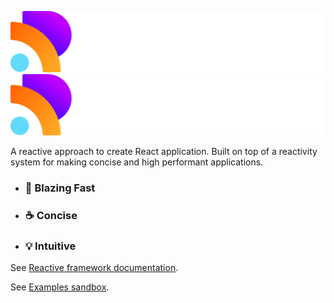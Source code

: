 ![alt text](./media/reactive_logo_dark_bg.svg#gh-light-mode-only)
![alt text](./media/reactive_logo_dark_bg.svg#gh-dark-mode-only)

A reactive approach to create React application. Built on top of a reactivity system for making concise and high performant applications.

- ### 🚀 Blazing Fast
- ### ☕ Concise
- ### 💡 Intuitive

See [Reactive framework documentation](https://kutlugsahin.gitbook.io/re-active/).

See [Examples sandbox](https://reactive-flax.vercel.app/).
